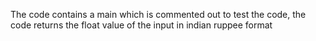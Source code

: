 The code contains a main which is commented out to test the code, the code returns the float value of the input in indian ruppee format
